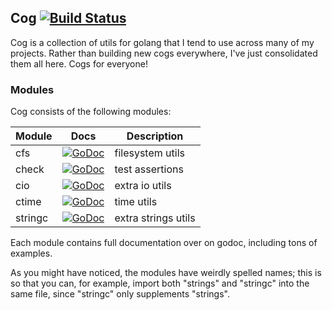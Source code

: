 ## Cog [![Build Status](https://travis-ci.org/thatguystone/cog.svg)](https://travis-ci.org/thatguystone/cog)

Cog is a collection of utils for golang that I tend to use across many of my
projects. Rather than building new cogs everywhere, I've just consolidated
them all here. Cogs for everyone!

### Modules

Cog consists of the following modules:

| Module        | Docs                                 | Description |
| ------------- | ------------------------------------ | ----------- |
| cfs           | [![GoDoc][cfs-status]][cfs]          | filesystem utils
| check         | [![GoDoc][check-status]][check]      | test assertions
| cio           | [![GoDoc][cio-status]][cio]          | extra io utils
| ctime         | [![GoDoc][ctime-status]][ctime]      | time utils
| stringc       | [![GoDoc][stringc-status]][stringc]  | extra strings utils

[cfs]: https://godoc.org/github.com/thatguystone/cog/cfs
[cfs-status]: https://godoc.org/github.com/thatguystone/cog/cfs?status.svg
[check]: https://godoc.org/github.com/thatguystone/cog/check
[check-status]: https://godoc.org/github.com/thatguystone/cog/check?status.svg
[cio]: https://godoc.org/github.com/thatguystone/cog/cio
[cio-status]: https://godoc.org/github.com/thatguystone/cog/cio?status.svg
[ctime]: https://godoc.org/github.com/thatguystone/cog/ctime
[ctime-status]: https://godoc.org/github.com/thatguystone/cog/ctime?status.svg
[stringc]: https://godoc.org/github.com/thatguystone/cog/stringc
[stringc-status]: https://godoc.org/github.com/thatguystone/cog/stringc?status.svg

Each module contains full documentation over on godoc, including tons of examples.

As you might have noticed, the modules have weirdly spelled names; this is so
that you can, for example, import both "strings" and "stringc" into the same
file, since "stringc" only supplements "strings".
